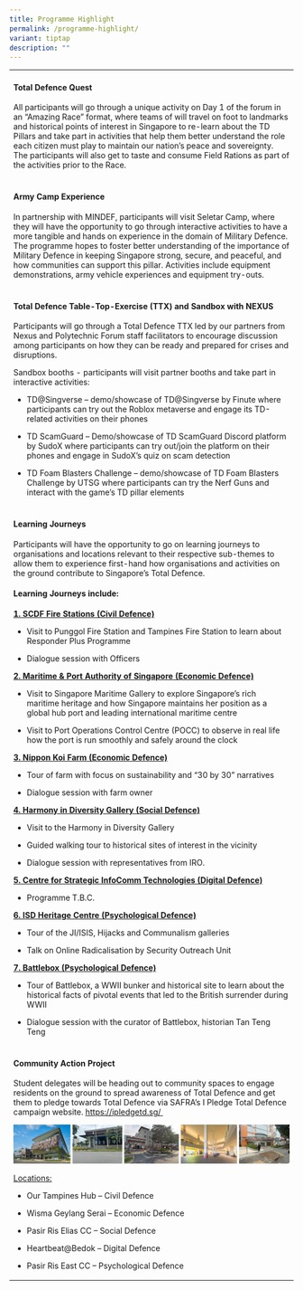 ```yaml
---
title: Programme Highlight
permalink: /programme-highlight/
variant: tiptap
description: ""
---
```

<p></p>
<table style="minWidth: 25px">
<colgroup>
<col>
</colgroup>
<tbody>
<tr>
<td rowspan="1" colspan="1">
<h4><strong>Total Defence Quest</strong></h4>
<p></p>
<p></p>
<p>All participants will go through a unique activity on Day 1 of the forum
in an “Amazing Race” format, where teams of will travel on foot to landmarks
and historical points of interest in Singapore to re-learn about the TD
Pillars and take part in activities that help them better understand the
role each citizen must play to maintain our nation’s peace and sovereignty.
The participants will also get to taste and consume Field Rations as part
of the activities prior to the Race.&nbsp;&nbsp;&nbsp;</p>
<p></p>
</td>
</tr>
<tr>
<td rowspan="1" colspan="1">
<p></p>
<h4><strong>Army Camp Experience</strong></h4>
<p></p>
<p></p>
<p>In partnership with MINDEF, participants will visit Seletar Camp, where
they will have the opportunity to go through interactive activities to
have a more tangible and hands on experience in the domain of Military
Defence. The programme hopes to foster better understanding of the importance
of Military Defence in keeping Singapore strong, secure, and peaceful,
and how communities can support this pillar. Activities include equipment
demonstrations, army vehicle experiences and equipment try-outs.&nbsp;</p>
<p></p>
</td>
</tr>
<tr>
<td rowspan="1" colspan="1">
<p></p>
<h4><strong>Total Defence Table-Top-Exercise (TTX) and Sandbox with NEXUS</strong></h4>
<p></p>
<p>Participants will go through a Total Defence TTX led by our partners from
Nexus and Polytechnic Forum staff facilitators to encourage discussion
among participants on how they can be ready and prepared for crises and
disruptions.&nbsp;</p>
<p></p>
<p>Sandbox booths - participants will visit partner booths and take part
in interactive activities:&nbsp;</p>
<ul>
<li>
<p>TD@Singverse – demo/showcase of TD@Singverse by Finute where participants
can try out the Roblox metaverse and engage its TD-related activities on
their phones&nbsp;</p>
</li>
<li>
<p>TD ScamGuard – Demo/showcase of TD ScamGuard Discord platform by SudoX
where participants can try out/join the platform on their phones and engage
in SudoX’s quiz on scam detection&nbsp;</p>
</li>
<li>
<p>TD Foam Blasters Challenge – demo/showcase of TD Foam Blasters Challenge
by UTSG where participants can try the Nerf Guns and interact with the
game’s TD pillar elements&nbsp;</p>
<p></p>
</li>
</ul>
</td>
</tr>
<tr>
<td rowspan="1" colspan="1">
<p></p>
<h4><strong>Learning Journeys</strong></h4>
<p></p>
<p>Participants will have the opportunity to go on learning journeys to organisations
and locations relevant to their respective sub-themes to allow them to
experience first-hand how organisations and activities on the ground contribute
to Singapore’s Total Defence.&nbsp;</p>
<p></p>
<h4><strong>Learning Journeys include:&nbsp;&nbsp;</strong></h4>
<p></p>
<p><strong><u>1. SCDF Fire Stations (Civil Defence)</u></strong>
</p>
<ul>
<li>
<p>Visit to Punggol Fire Station and Tampines Fire Station to learn about
Responder Plus Programme&nbsp;</p>
</li>
<li>
<p>Dialogue session with Officers&nbsp;</p>
</li>
</ul>
<p></p>
<p><strong><u>2. Maritime &amp; Port Authority of Singapore (Economic Defence)</u></strong>
</p>
<ul>
<li>
<p>Visit to Singapore Maritime Gallery to explore Singapore’s rich maritime
heritage and how Singapore maintains her position as a global hub port
and leading international maritime centre&nbsp;</p>
</li>
<li>
<p>Visit to Port Operations Control Centre (POCC) to observe in real life
how the port is run smoothly and safely around the clock&nbsp;</p>
</li>
</ul>
<p></p>
<p><strong><u>3. Nippon Koi Farm (Economic Defence)</u></strong>
</p>
<ul>
<li>
<p>Tour of farm with focus on sustainability and “30 by 30” narratives&nbsp;</p>
</li>
<li>
<p>Dialogue session with farm owner&nbsp;</p>
</li>
</ul>
<p></p>
<p><strong><u>4. Harmony in Diversity Gallery (Social Defence)</u></strong>
</p>
<ul>
<li>
<p>Visit to the Harmony in Diversity Gallery&nbsp;</p>
</li>
<li>
<p>Guided walking tour to historical sites of interest in the vicinity&nbsp;</p>
</li>
<li>
<p>Dialogue session with representatives from IRO.&nbsp;&nbsp;</p>
</li>
</ul>
<p></p>
<p><strong><u>5. Centre for Strategic InfoComm Technologies (Digital Defence)</u></strong>
</p>
<ul>
<li>
<p>Programme T.B.C.&nbsp;</p>
</li>
</ul>
<p></p>
<p><strong><u>6. ISD Heritage Centre (Psychological Defence)</u></strong>
</p>
<ul>
<li>
<p>Tour of the JI/ISIS, Hijacks and Communalism galleries&nbsp;</p>
</li>
<li>
<p>Talk on Online Radicalisation by Security Outreach Unit&nbsp;&nbsp;</p>
</li>
</ul>
<p></p>
<p><strong><u>7. Battlebox (Psychological Defence)</u></strong>
</p>
<ul>
<li>
<p>Tour of Battlebox, a WWII bunker and historical site to learn about the
historical facts of pivotal events that led to the British surrender during
WWII&nbsp;</p>
</li>
<li>
<p>Dialogue session with the curator of Battlebox, historian Tan Teng Teng&nbsp;</p>
</li>
</ul>
<p></p>
</td>
</tr>
<tr>
<td rowspan="1" colspan="1">
<p></p>
<h4><strong>Community Action Project</strong></h4>
<p></p>
<p>Student delegates will be heading out to community spaces to engage residents
on the ground to spread awareness of Total Defence and get them to pledge
towards Total Defence via SAFRA’s I Pledge Total Defence campaign website.
<a href="https://ipledgetd.sg/" rel="noopener noreferrer nofollow" target="_blank"><u>https://ipledgetd.sg/</u>
</a>&nbsp;</p>
<p></p>
<p></p>
<div class="isomer-image-wrapper">
<img style="width: 100%" height="auto" width="100%" alt="" src="/images/PF 2024/Forum Details/cap_location.jpg">
</div>
<p><u>Locations:</u>
</p>
<ul>
<li>
<p>Our Tampines Hub&nbsp;– Civil Defence</p>
</li>
<li>
<p>Wisma Geylang Serai&nbsp;– Economic Defence</p>
</li>
<li>
<p>Pasir Ris Elias CC&nbsp;– Social Defence</p>
</li>
<li>
<p>Heartbeat@Bedok&nbsp;– Digital Defence</p>
</li>
<li>
<p>Pasir Ris East CC&nbsp;– Psychological Defence</p>
</li>
</ul>
<p></p>
</td>
</tr>
</tbody>
</table>
<p></p>